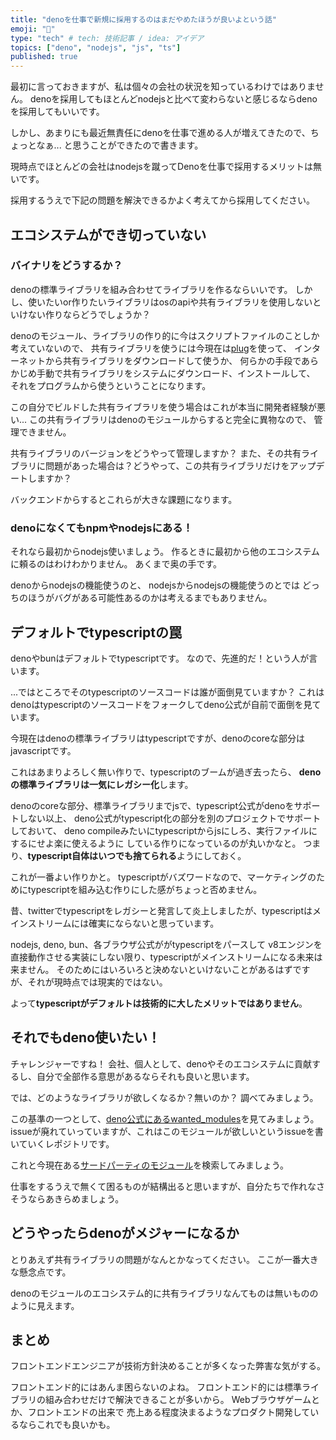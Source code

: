```yaml
---
title: "denoを仕事で新規に採用するのはまだやめたほうが良いよという話"
emoji: "🙆"
type: "tech" # tech: 技術記事 / idea: アイデア
topics: ["deno", "nodejs", "js", "ts"]
published: true
---
```


最初に言っておきますが、私は個々の会社の状況を知っているわけではありません。
denoを採用してもほとんどnodejsと比べて変わらないと感じるならdenoを採用してもいいです。

しかし、あまりにも最近無責任にdenoを仕事で進める人が増えてきたので、ちょっとなぁ...
と思うことができたので書きます。

現時点でほとんどの会社はnodejsを蹴ってDenoを仕事で採用するメリットは無いです。

採用するうえで下記の問題を解決できるかよく考えてから採用してください。

## エコシステムができ切っていない

### バイナリをどうするか？

denoの標準ライブラリを組み合わせてライブラリを作るならいいです。
しかし、使いたいor作りたいライブラリはosのapiや共有ライブラリを使用しないといけない作りならどうでしょうか？

denoのモジュール、ライブラリの作り的に今はスクリプトファイルのことしか考えていないので、
共有ライブラリを使うには今現在は[plug](https://github.com/denosaurs/plug)を使って、
インターネットから共有ライブラリをダウンロードして使うか、
何らかの手段であらかじめ手動で共有ライブラリをシステムにダウンロード、インストールして、
それをプログラムから使うということになります。

この自分でビルドした共有ライブラリを使う場合はこれが本当に開発者経験が悪い...
この共有ライブラリはdenoのモジュールからすると完全に異物なので、
管理できません。

共有ライブラリのバージョンをどうやって管理しますか？
また、その共有ライブラリに問題があった場合は？どうやって、この共有ライブラリだけをアップデートしますか？

バックエンドからするとこれらが大きな課題になります。

### denoになくてもnpmやnodejsにある！

それなら最初からnodejs使いましょう。
作るときに最初から他のエコシステムに頼るのはわけわかりません。
あくまで奥の手です。

denoからnodejsの機能使うのと、
nodejsからnodejsの機能使うのとでは
どっちのほうがバグがある可能性あるのかは考えるまでもありません。

## デフォルトでtypescriptの罠

denoやbunはデフォルトでtypescriptです。
なので、先進的だ！という人が言います。

...ではところでそのtypescriptのソースコードは誰が面倒見ていますか？
これはdenoはtypescriptのソースコードをフォークしてdeno公式が自前で面倒を見ています。

今現在はdenoの標準ライブラリはtypescriptですが、denoのcoreな部分はjavascriptです。

これはあまりよろしく無い作りで、typescriptのブームが過ぎ去ったら、
**denoの標準ライブラリは一気にレガシー化**します。

denoのcoreな部分、標準ライブラリまでjsで、typescript公式がdenoをサポートしない以上、
deno公式がtypescript化の部分を別のプロジェクトでサポートしておいて、
deno compileみたいにtypescriptからjsにしろ、実行ファイルにするにせよ楽に使えるように
している作りになっているのが丸いかなと。
つまり、**typescript自体はいつでも捨てられる**ようにしておく。

これが一番よい作りかと。
typescriptがバズワードなので、マーケティングのためにtypescriptを組み込む作りにした感がちょっと否めません。

昔、twitterでtypescriptをレガシーと発言して炎上しましたが、typescriptはメインストリームには確実にならないと思っています。

nodejs, deno, bun、各ブラウザ公式ががtypescriptをパースして
v8エンジンを直接動作させる実装にしない限り、typescriptがメインストリームになる未来は来ません。
そのためにはいろいろと決めないといけないことがあるはずですが、それが現時点では現実的ではない。

よって**typescriptがデフォルトは技術的に大したメリットではありません**。

## それでもdeno使いたい！

チャレンジャーですね！
会社、個人として、denoやそのエコシステムに貢献するし、自分で全部作る意思があるならそれも良いと思います。

では、どのようなライブラリが欲しくなるか？無いのか？
調べてみましょう。

この基準の一つとして、[deno公式にあるwanted_modules](https://github.com/denoland/wanted_modules)を見てみましょう。
issueが廃れていっていますが、これはこのモジュールが欲しいというissueを書いていくレポジトリです。

これと今現在ある[サードパーティのモジュール](https://deno.land/x)を検索してみましょう。

仕事をするうえで無くて困るものが結構出ると思いますが、自分たちで作れなさそうならあきらめましょう。

## どうやったらdenoがメジャーになるか

とりあえず共有ライブラリの問題がなんとかなってください。
ここが一番大きな懸念点です。

denoのモジュールのエコシステム的に共有ライブラリなんてものは無いもののように見えます。

## まとめ

フロントエンドエンジニアが技術方針決めることが多くなった弊害な気がする。

フロントエンド的にはあんま困らないのよね。
フロントエンド的には標準ライブラリの組み合わせだけで解決できることが多いから。
Webブラウザゲームとか、フロントエンドの出来で
売上ある程度決まるようなプロダクト開発しているならこれでも良いかも。
